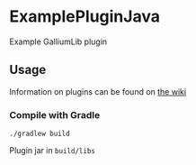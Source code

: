# ExamplePluginJava
Example GalliumLib plugin

## Usage
Information on plugins can be found on [the wiki](https://wiki.galliumpowered.org)
### Compile with Gradle
```
./gradlew build
```
Plugin jar in `build/libs`